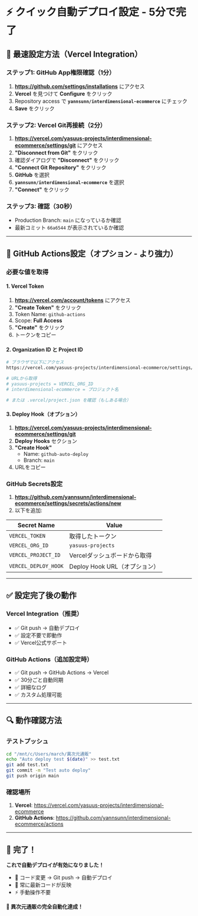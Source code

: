 # ⚡ クイック自動デプロイ設定 - 5分で完了

## 🎯 最速設定方法（Vercel Integration）

### **ステップ1: GitHub App権限確認（1分）**
1. **https://github.com/settings/installations** にアクセス
2. **Vercel** を見つけて **Configure** をクリック
3. Repository access で **`yannsunn/interdimensional-ecommerce`** にチェック
4. **Save** をクリック

### **ステップ2: Vercel Git再接続（2分）**
1. **https://vercel.com/yasuus-projects/interdimensional-ecommerce/settings/git** にアクセス
2. **"Disconnect from Git"** をクリック
3. 確認ダイアログで **"Disconnect"** をクリック
4. **"Connect Git Repository"** をクリック
5. **GitHub** を選択
6. **`yannsunn/interdimensional-ecommerce`** を選択
7. **"Connect"** をクリック

### **ステップ3: 確認（30秒）**
- Production Branch: `main` になっているか確認
- 最新コミット `66a6544` が表示されているか確認

---

## 🚀 GitHub Actions設定（オプション - より強力）

### **必要な値を取得**

#### **1. Vercel Token**
1. **https://vercel.com/account/tokens** にアクセス
2. **"Create Token"** をクリック
3. Token Name: `github-actions`
4. Scope: **Full Access**
5. **"Create"** をクリック
6. トークンをコピー

#### **2. Organization ID と Project ID**
```bash
# ブラウザで以下にアクセス
https://vercel.com/yasuus-projects/interdimensional-ecommerce/settings/general

# URLから取得
# yasuus-projects = VERCEL_ORG_ID
# interdimensional-ecommerce = プロジェクト名

# または .vercel/project.json を確認（もしある場合）
```

#### **3. Deploy Hook（オプション）**
1. **https://vercel.com/yasuus-projects/interdimensional-ecommerce/settings/git** 
2. **Deploy Hooks** セクション
3. **"Create Hook"**
   - Name: `github-auto-deploy`
   - Branch: `main`
4. URLをコピー

### **GitHub Secrets設定**
1. **https://github.com/yannsunn/interdimensional-ecommerce/settings/secrets/actions/new**
2. 以下を追加:

| Secret Name | Value |
|------------|-------|
| `VERCEL_TOKEN` | 取得したトークン |
| `VERCEL_ORG_ID` | `yasuus-projects` |
| `VERCEL_PROJECT_ID` | Vercelダッシュボードから取得 |
| `VERCEL_DEPLOY_HOOK` | Deploy Hook URL（オプション） |

---

## ✅ 設定完了後の動作

### **Vercel Integration（推奨）**
- ✅ Git push → 自動デプロイ
- ✅ 設定不要で即動作
- ✅ Vercel公式サポート

### **GitHub Actions（追加設定時）**
- ✅ Git push → GitHub Actions → Vercel
- ✅ 30分ごと自動同期
- ✅ 詳細なログ
- ✅ カスタム処理可能

---

## 🔍 動作確認方法

### **テストプッシュ**
```bash
cd "/mnt/c/Users/march/異次元通販"
echo "Auto deploy test $(date)" >> test.txt
git add test.txt
git commit -m "Test auto deploy"
git push origin main
```

### **確認場所**
1. **Vercel**: https://vercel.com/yasuus-projects/interdimensional-ecommerce
2. **GitHub Actions**: https://github.com/yannsunn/interdimensional-ecommerce/actions

---

## 🎉 完了！

**これで自動デプロイが有効になりました！**

- 🚀 コード変更 → Git push → 自動デプロイ
- 🔄 常に最新コードが反映
- ⚡ 手動操作不要

**🌌 異次元通販の完全自動化達成！**